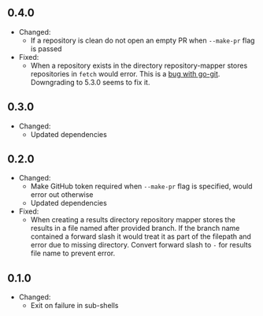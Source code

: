 ## 0.4.0

- Changed:
    - If a repository is clean do not open an empty PR when `--make-pr` flag is passed
- Fixed:
    - When a repository exists in the directory repository-mapper stores repositories in `fetch` would error. This is
      a [bug with go-git](https://github.com/go-git/go-git/issues/328). Downgrading to 5.3.0 seems to fix it.

## 0.3.0

- Changed:
    - Updated dependencies

## 0.2.0

- Changed:
    - Make GitHub token required when `--make-pr` flag is specified, would error out otherwise
    - Updated dependencies
- Fixed:
    - When creating a results directory repository mapper stores the results in a file named after provided branch. If
      the branch name contained a forward slash it would treat it as part of the filepath and error due to missing
      directory. Convert forward slash to `-` for results file name to prevent error.

## 0.1.0

- Changed:
    - Exit on failure in sub-shells